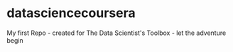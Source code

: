 datasciencecoursera
===================

My first Repo - created for The Data Scientist's Toolbox - let the adventure begin
